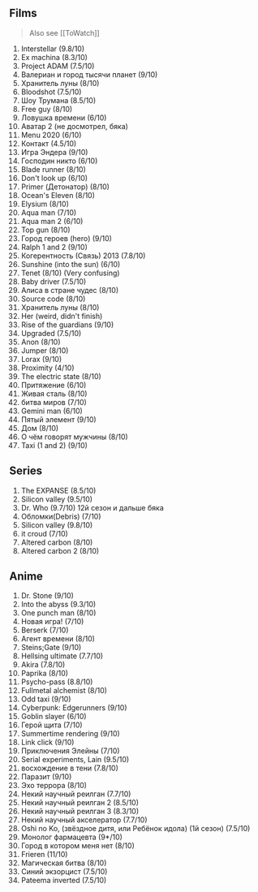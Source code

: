 ## Films

> Also see [[ToWatch]]

1. Interstellar (9.8/10)
2. Ex machina (8.3/10) 
3. Project ADAM (7.5/10)
4. Валериан и город тысячи планет (9/10)
5. Хранитель луны (8/10)
6. Bloodshot (7.5/10)
7. Шоу Трумана (8.5/10)
8. Free guy (8/10)
9. Ловушка времени (6/10)
10. Аватар 2 (не досмотрел, бяка)
11. Menu 2020 (6/10)
12. Контакт (4.5/10)
13. Игра Эндера (9/10)
14. Господин никто (6/10)
15. Blade runner (8/10)
16. Don't look up (6/10)
17. Primer (Детонатор) (8/10)
18. Ocean's Eleven (8/10)
19. Elysium (8/10)
20. Aqua man (7/10)
21. Aqua man 2 (6/10)
22. Top gun (8/10)
23. Город героев (hero) (9/10)
24. Ralph 1 and 2 (9/10)
25. Когерентность (Связь) 2013 (7.8/10)
26. Sunshine (into the sun) (6/10)
27. Tenet (8/10) (Very confusing)
28. Baby driver (7.5/10)
29. Алиса в стране чудес (8/10)
30. Source code (8/10)
31. Хранитель луны (8/10)
32. Her (weird, didn't finish)
33. Rise of the guardians (9/10)
34. Upgraded (7.5/10)
35. Anon (8/10)
36. Jumper (8/10)
37. Lorax (9/10)
38. Proximity (4/10)
39. The electric state (8/10)
40. Притяжение (6/10)
41. Живая сталь (8/10)
42. битва миров (7/10)
43. Gemini man (6/10)
44. Пятый элемент (9/10)
45. Дом (8/10)
46. О чём говорят мужчины (8/10)
47. Taxi (1 and 2) (9/10)

## Series

1. The EXPANSE (8.5/10)
2. Silicon valley (9.5/10)
3. Dr. Who (9.7/10) 12й сезон и дальше бяка
4. Обломки(Debris) (7/10)
5. Silicon valley (9.8/10)
6. it croud (7/10)
7. Altered carbon (8/10)
8. Altered carbon 2 (8/10)

## Anime

1. Dr. Stone (9/10)
2. Into the abyss (9.3/10)
3. One punch man (8/10)
4. Новая игра! (7/10)
5. Berserk (7/10)
6. Агент времени (8/10)
7. Steins;Gate (9/10)
8. Hellsing ultimate (7.7/10)
9. Akira (7.8/10)
10. Paprika (8/10)
11. Psycho-pass (8.8/10)
12. Fullmetal alchemist (8/10)
13. Odd taxi (9/10)
14. Cyberpunk: Edgerunners (9/10)
15. Goblin slayer (6/10)
16. Герой щита (7/10)
17. Summertime rendering (9/10)
18. Link click (9/10)
19. Приключения Элейны (7/10)
20. Serial experiments, Lain (9.5/10)
21. восхождение в тени  (7.8/10)
22. Паразит (9/10)
23. Эхо террора (8/10)
24. Некий научный реилган (7.7/10)
25. Некий научный реилган 2 (8.5/10)
26. Некий научный реилган 3 (8.3/10)
27. Некий научный акселератор (7.7/10)
28. Oshi no Ko, (звёздное дитя, или Ребёнок идола) (1й сезон) (7.5/10)
29. Монолог фармацевта (9*/10)
30. Город в котором меня нет (8/10)
31. Frieren (11/10)
32. Магическая битва (8/10)
33. Синий экзорцист (7.5/10)
34. Pateema inverted (7.5/10)
